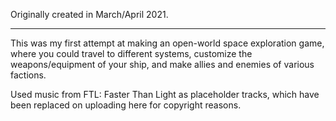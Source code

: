 Originally created in March/April 2021.

---

This was my first attempt at making an open-world space exploration game, where you could travel to different systems, customize the weapons/equipment of your ship, and make allies and enemies of various factions.

Used music from FTL: Faster Than Light as placeholder tracks, which have been replaced on uploading here for copyright reasons.
